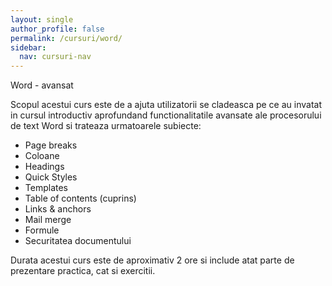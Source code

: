 ```yaml
---
layout: single
author_profile: false
permalink: /cursuri/word/
sidebar:
  nav: cursuri-nav
---
```

Word - avansat

Scopul acestui curs este de a ajuta utilizatorii se cladeasca pe ce au invatat in cursul introductiv aprofundand functionalitatile avansate ale procesorului de text Word si trateaza urmatoarele subiecte:
* Page breaks
* Coloane
* Headings
* Quick Styles
* Templates
* Table of contents (cuprins)
* Links & anchors
* Mail merge
* Formule
* Securitatea documentului 

Durata acestui curs este de aproximativ 2 ore si include atat parte de prezentare practica, cat si exercitii. 
